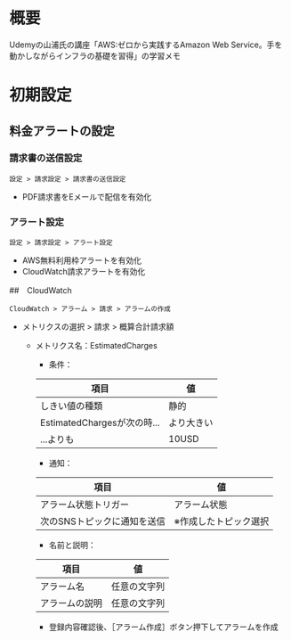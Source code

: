 # 概要

Udemyの山浦氏の講座「AWS:ゼロから実践するAmazon Web Service。手を動かしながらインフラの基礎を習得」の学習メモ

# 初期設定

## 料金アラートの設定

### 請求書の送信設定
`設定 > 請求設定 > 請求書の送信設定`
- PDF請求書をEメールで配信を有効化

### アラート設定
`設定 > 請求設定 > アラート設定`
- AWS無料利用枠アラートを有効化
- CloudWatch請求アラートを有効化

##　CloudWatch

`CloudWatch > アラーム > 請求 > アラームの作成`

- メトリクスの選択 > 請求 > 概算合計請求額
  - メトリクス名：EstimatedCharges
    - 条件：

    | 項目 | 値 |
    | --- | --- |
    | しきい値の種類 | 静的 |
    | EstimatedChargesが次の時... | より大きい |
    | ...よりも | 10USD |

    - 通知：

    | 項目 | 値 |
    | --- | --- |
    | アラーム状態トリガー | アラーム状態 |
    | 次のSNSトピックに通知を送信 | ※作成したトピック選択 |

    - 名前と説明：

    | 項目 | 値 |
    | --- | --- |
    | アラーム名 | 任意の文字列 |
    | アラームの説明 | 任意の文字列 |

    - 登録内容確認後、［アラーム作成］ボタン押下してアラームを作成

